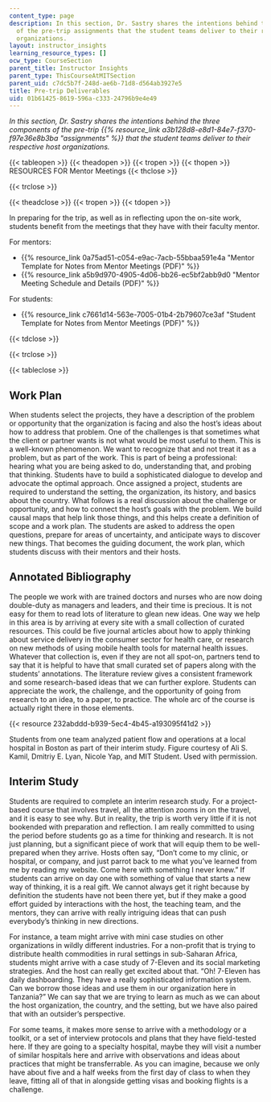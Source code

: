 ```yaml
---
content_type: page
description: In this section, Dr. Sastry shares the intentions behind the three components
  of the pre-trip assignments that the student teams deliver to their respective host
  organizations.
layout: instructor_insights
learning_resource_types: []
ocw_type: CourseSection
parent_title: Instructor Insights
parent_type: ThisCourseAtMITSection
parent_uid: c7dc5b7f-248d-ae6b-71d8-d564ab3927e5
title: Pre-trip Deliverables
uid: 01b61425-8619-596a-c333-24796b9e4e49
---
```


_In this section, Dr. Sastry shares the intentions behind the three components of the pre-trip {{% resource_link a3b128d8-e8d1-84e7-f370-f97e36e8b3ba "assignments" %}} that the student teams deliver to their respective host organizations._

{{< tableopen >}}
{{< theadopen >}}
{{< tropen >}}
{{< thopen >}}
RESOURCES FOR Mentor Meetings
{{< thclose >}}

{{< trclose >}}

{{< theadclose >}}
{{< tropen >}}
{{< tdopen >}}


In preparing for the trip, as well as in reflecting upon the on-site work, students benefit from the meetings that they have with their faculty mentor.

For mentors:

*   {{% resource_link 0a75ad51-c054-e9ac-7acb-55bbaa591e4a "Mentor Template for Notes from Mentor Meetings (PDF)" %}}
*   {{% resource_link a5b9d970-4905-4d06-bb26-ec5bf2abb9d0 "Mentor Meeting Schedule and Details (PDF)" %}}

For students:

*   {{% resource_link c7661d14-563e-7005-01b4-2b79607ce3af "Student Template for Notes from Mentor Meetings (PDF)" %}}


{{< tdclose >}}

{{< trclose >}}

{{< tableclose >}}

Work Plan
---------

When students select the projects, they have a description of the problem or opportunity that the organization is facing and also the host’s ideas about how to address that problem. One of the challenges is that sometimes what the client or partner wants is not what would be most useful to them. This is a well-known phenomenon. We want to recognize that and not treat it as a problem, but as part of the work. This is part of being a professional: hearing what you are being asked to do, understanding that, and probing that thinking. Students have to build a sophisticated dialogue to develop and advocate the optimal approach. Once assigned a project, students are required to understand the setting, the organization, its history, and basics about the country. What follows is a real discussion about the challenge or opportunity, and how to connect the host’s goals with the problem. We build causal maps that help link those things, and this helps create a definition of scope and a work plan. The students are asked to address the open questions, prepare for areas of uncertainty, and anticipate ways to discover new things. That becomes the guiding document, the work plan, which students discuss with their mentors and their hosts.

Annotated Bibliography
----------------------

The people we work with are trained doctors and nurses who are now doing double-duty as managers and leaders, and their time is precious. It is not easy for them to read lots of literature to glean new ideas. One way we help in this area is by arriving at every site with a small collection of curated resources. This could be five journal articles about how to apply thinking about service delivery in the consumer sector for health care, or research on new methods of using mobile health tools for maternal health issues. Whatever that collection is, even if they are not all spot-on, partners tend to say that it is helpful to have that small curated set of papers along with the students’ annotations. The literature review gives a consistent framework and some research-based ideas that we can further explore. Students can appreciate the work, the challenge, and the opportunity of going from research to an idea, to a paper, to practice. The whole arc of the course is actually right there in those elements.

{{< resource 232abddd-b939-5ec4-4b45-a193095f41d2 >}}

Students from one team analyzed patient flow and operations at a local hospital in Boston as part of their interim study. Figure courtesy of Ali S. Kamil, Dmitriy E. Lyan, Nicole Yap, and MIT Student. Used with permission.

Interim Study
-------------

Students are required to complete an interim research study. For a project-based course that involves travel, all the attention zooms in on the travel, and it is easy to see why. But in reality, the trip is worth very little if it is not bookended with preparation and reflection. I am really committed to using the period before students go as a time for thinking and research. It is not just planning, but a significant piece of work that will equip them to be well-prepared when they arrive. Hosts often say, “Don’t come to my clinic, or hospital, or company, and just parrot back to me what you’ve learned from me by reading my website. Come here with something I never knew.” If students can arrive on day one with something of value that starts a new way of thinking, it is a real gift. We cannot always get it right because by definition the students have not been there yet, but if they make a good effort guided by interactions with the host, the teaching team, and the mentors, they can arrive with really intriguing ideas that can push everybody’s thinking in new directions.

For instance, a team might arrive with mini case studies on other organizations in wildly different industries. For a non-profit that is trying to distribute health commodities in rural settings in sub-Saharan Africa, students might arrive with a case study of 7-Eleven and its social marketing strategies. And the host can really get excited about that. “Oh! 7-Eleven has daily dashboarding. They have a really sophisticated information system. Can we borrow those ideas and use them in our organization here in Tanzania?” We can say that we are trying to learn as much as we can about the host organization, the country, and the setting, but we have also paired that with an outsider’s perspective.

For some teams, it makes more sense to arrive with a methodology or a toolkit, or a set of interview protocols and plans that they have field-tested here. If they are going to a specialty hospital, maybe they will visit a number of similar hospitals here and arrive with observations and ideas about practices that might be transferrable. As you can imagine, because we only have about five and a half weeks from the first day of class to when they leave, fitting all of that in alongside getting visas and booking flights is a challenge.